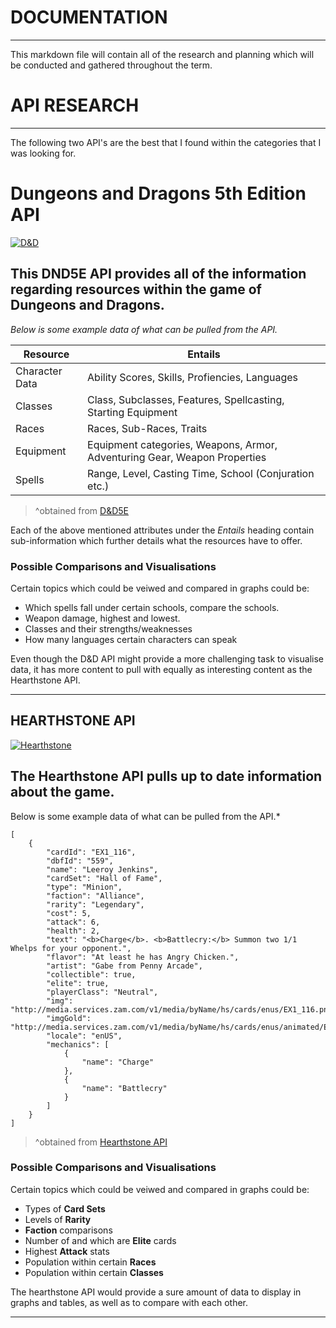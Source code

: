 
# DOCUMENTATION
---
This markdown file will contain all of the research and planning which will be conducted and gathered throughout the term.

# API RESEARCH
---
The following two API's are the best that I found within the categories that I was looking for.

# Dungeons and Dragons 5th Edition API
[![D&D](https://i.pinimg.com/originals/c7/c3/a0/c7c3a029d172b33287003d26a0c693f9.png)](http://www.dnd5eapi.co/docs/)

## This DND5E API provides all of the information regarding resources within the game of Dungeons and Dragons. 

*Below is some example data of what can be pulled from the API.*

| Resource | Entails |                              
| ----------- | ----------- |
| Character Data | Ability Scores, Skills, Profiencies, Languages |
| Classes | Class, Subclasses, Features, Spellcasting, Starting Equipment |
| Races | Races, Sub-Races, Traits |
| Equipment | Equipment categories, Weapons, Armor, Adventuring Gear, Weapon Properties |
| Spells | Range, Level, Casting Time, School (Conjuration etc.) |

> ^obtained from [D&D5E](dnd5eapi.co/docs/#resource-lists)

Each of the above mentioned attributes under the *Entails* heading contain sub-information which further details what the resources have to offer.
### Possible Comparisons and Visualisations

Certain topics which could be veiwed and compared in graphs could be:

 - Which spells fall under certain schools, compare the schools.
 - Weapon damage, highest and lowest.
 - Classes and their strengths/weaknesses
 - How many languages certain characters can speak

Even though the D&D API might provide a more challenging task to visualise data, it has more content to pull with equally as interesting content as the Hearthstone API.

---

## HEARTHSTONE API
[![Hearthstone](https://i.pinimg.com/originals/88/0f/9e/880f9efc82ccba3cea28d36adabecaa9.jpg)](https://hearthstoneapi.com/)

## The Hearthstone API pulls up to date information about the game. 

Below is some example data of what can be pulled from the API.*

```
[
    {
        "cardId": "EX1_116",
        "dbfId": "559",
        "name": "Leeroy Jenkins",
        "cardSet": "Hall of Fame",
        "type": "Minion",
        "faction": "Alliance",
        "rarity": "Legendary",
        "cost": 5,
        "attack": 6,
        "health": 2,
        "text": "<b>Charge</b>. <b>Battlecry:</b> Summon two 1/1 Whelps for your opponent.",
        "flavor": "At least he has Angry Chicken.",
        "artist": "Gabe from Penny Arcade",
        "collectible": true,
        "elite": true,
        "playerClass": "Neutral",
        "img": "http://media.services.zam.com/v1/media/byName/hs/cards/enus/EX1_116.png",
        "imgGold": "http://media.services.zam.com/v1/media/byName/hs/cards/enus/animated/EX1_116_premium.gif",
        "locale": "enUS",
        "mechanics": [
            {
                "name": "Charge"
            },
            {
                "name": "Battlecry"
            }
        ]
    }
]
```

> ^obtained from [Hearthstone API](https://hearthstoneapi.com/#data)
### Possible Comparisons and Visualisations

Certain topics which could be veiwed and compared in graphs could be:

 - Types of **Card Sets**
 - Levels of **Rarity**
 - **Faction** comparisons
 - Number of and which are **Elite** cards
 - Highest **Attack** stats
 - Population within certain **Races**
 - Population within certain **Classes**

The hearthstone API would provide a sure amount of data to display in graphs and tables, as well as to compare with each other.

---



